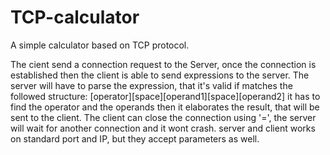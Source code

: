 # TCP-calculator
A simple calculator based on TCP protocol.

The cient send a connection request to the Server, once the connection is established then the client is able to send expressions to the server.
The server will have to parse the expression, that it's valid if matches the followed structure: [operator][space][operand1][space][operand2]
it has to find the operator and the operands then it elaborates the result, that will be sent to the client.
The client can close the connection using '=', the server will wait for another connection and it wont crash.
server and client works on standard port and IP, but they accept parameters as well.
